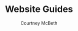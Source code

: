 ---
layout: landing
title: Website Guides
author: Courtney McBeth
categories: ['Website', 'Setting up for a New Year']
logo: jslogo.svg
permalink: /website/
---